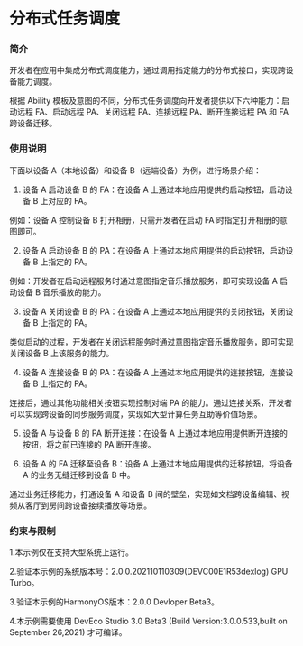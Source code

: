 # 分布式任务调度<a name="ZH-CN_TOPIC_0000001080471544"></a>

### 简介

开发者在应用中集成分布式调度能力，通过调用指定能力的分布式接口，实现跨设备能力调度。

根据 Ability 模板及意图的不同，分布式任务调度向开发者提供以下六种能力：启动远程 FA、启动远程 PA、关闭远程 PA、连接远程 PA、断开连接远程 PA 和 FA 跨设备迁移。

### 使用说明

下面以设备 A（本地设备）和设备 B（远端设备）为例，进行场景介绍：

1. 设备 A 启动设备 B 的 FA：在设备 A 上通过本地应用提供的启动按钮，启动设备 B 上对应的 FA。

例如：设备 A 控制设备 B 打开相册，只需开发者在启动 FA 时指定打开相册的意图即可。

2. 设备 A 启动设备 B 的 PA：在设备 A 上通过本地应用提供的启动按钮，启动设备 B 上指定的 PA。

例如：开发者在启动远程服务时通过意图指定音乐播放服务，即可实现设备 A 启动设备 B 音乐播放的能力。

3. 设备 A 关闭设备 B 的 PA：在设备 A 上通过本地应用提供的关闭按钮，关闭设备 B 上指定的 PA。

类似启动的过程，开发者在关闭远程服务时通过意图指定音乐播放服务，即可实现关闭设备 B 上该服务的能力。

4. 设备 A 连接设备 B 的 PA：在设备 A 上通过本地应用提供的连接按钮，连接设备 B 上指定的 PA。

连接后，通过其他功能相关按钮实现控制对端 PA 的能力。通过连接关系，开发者可以实现跨设备的同步服务调度，实现如大型计算任务互助等价值场景。

5. 设备 A 与设备 B 的 PA 断开连接：在设备 A 上通过本地应用提供断开连接的按钮，将之前已连接的 PA 断开连接。

6. 设备 A 的 FA 迁移至设备 B：设备 A 上通过本地应用提供的迁移按钮，将设备 A 的业务无缝迁移到设备 B 中。

通过业务迁移能力，打通设备 A 和设备 B 间的壁垒，实现如文档跨设备编辑、视频从客厅到房间跨设备接续播放等场景。

### 约束与限制

1.本示例仅在支持大型系统上运行。

2.验证本示例的系统版本号：2.0.0.202110110309(DEVC00E1R53dexlog) GPU Turbo。

3.验证本示例的HarmonyOS版本：2.0.0 Devloper Beta3。

4.本示例需要使用 DevEco Studio 3.0 Beta3 (Build Version:3.0.0.533,built on September 26,2021) 才可编译。
